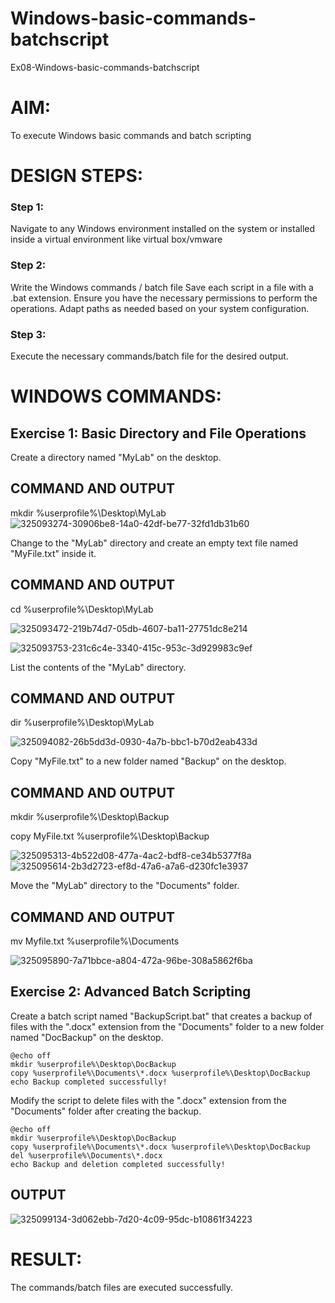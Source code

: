 # Windows-basic-commands-batchscript
Ex08-Windows-basic-commands-batchscript

# AIM:
To execute Windows basic commands and batch scripting

# DESIGN STEPS:

### Step 1:

Navigate to any Windows environment installed on the system or installed inside a virtual environment like virtual box/vmware 

### Step 2:

Write the Windows commands / batch file
Save each script in a file with a .bat extension.
Ensure you have the necessary permissions to perform the operations.
Adapt paths as needed based on your system configuration.
### Step 3:

Execute the necessary commands/batch file for the desired output. 




# WINDOWS COMMANDS:
## Exercise 1: Basic Directory and File Operations
Create a directory named "MyLab" on the desktop.


## COMMAND AND OUTPUT
mkdir %userprofile%\Desktop\MyLab
![325093274-30906be8-14a0-42df-be77-32fd1db31b60](https://github.com/user-attachments/assets/07c09979-b23a-4375-90dd-b021a091991a)


Change to the "MyLab" directory and create an empty text file named "MyFile.txt" inside it.


## COMMAND AND OUTPUT

cd %userprofile%\Desktop\MyLab

![325093472-219b74d7-05db-4607-ba11-27751dc8e214](https://github.com/user-attachments/assets/8a1b6dc3-7df2-441b-8f96-a8b1bbc112a9)

![325093753-231c6c4e-3340-415c-953c-3d929983c9ef](https://github.com/user-attachments/assets/24e290ee-9a4b-45a3-83fc-d3b32e74a059)

List the contents of the "MyLab" directory.


## COMMAND AND OUTPUT

dir %userprofile%\Desktop\MyLab

![325094082-26b5dd3d-0930-4a7b-bbc1-b70d2eab433d](https://github.com/user-attachments/assets/62962754-584b-4022-af9c-22f1c6597ad9)


Copy "MyFile.txt" to a new folder named "Backup" on the desktop.

## COMMAND AND OUTPUT

mkdir %userprofile%\Desktop\Backup

copy MyFile.txt %userprofile%\Desktop\Backup

![325095313-4b522d08-477a-4ac2-bdf8-ce34b5377f8a](https://github.com/user-attachments/assets/0be656d6-2efc-4943-8895-357242d0ea98)
![325095614-2b3d2723-ef8d-47a6-a7a6-d230fc1e3937](https://github.com/user-attachments/assets/974d1577-7088-45df-9550-2dff53c98b86)

Move the "MyLab" directory to the "Documents" folder.


## COMMAND AND OUTPUT
mv Myfile.txt %userprofile%\Documents

![325095890-7a71bbce-a804-472a-96be-308a5862f6ba](https://github.com/user-attachments/assets/9a20cce2-abee-4477-82a8-8412c9d07ae6)


## Exercise 2: Advanced Batch Scripting
Create a batch script named "BackupScript.bat" that creates a backup of files with the ".docx" extension from the "Documents" folder to a new folder named "DocBackup" on the desktop.

~~~
@echo off
mkdir %userprofile%\Desktop\DocBackup
copy %userprofile%\Documents\*.docx %userprofile%\Desktop\DocBackup
echo Backup completed successfully!
~~~
Modify the script to delete files with the ".docx" extension from the "Documents" folder after creating the backup.

~~~
@echo off
mkdir %userprofile%\Desktop\DocBackup
copy %userprofile%\Documents\*.docx %userprofile%\Desktop\DocBackup
del %userprofile%\Documents\*.docx
echo Backup and deletion completed successfully!
~~~


## OUTPUT

![325099134-3d062ebb-7d20-4c09-95dc-b10861f34223](https://github.com/user-attachments/assets/bc6cd1f5-3340-4a6e-b8d1-80c658d7db48)




# RESULT:
The commands/batch files are executed successfully.

